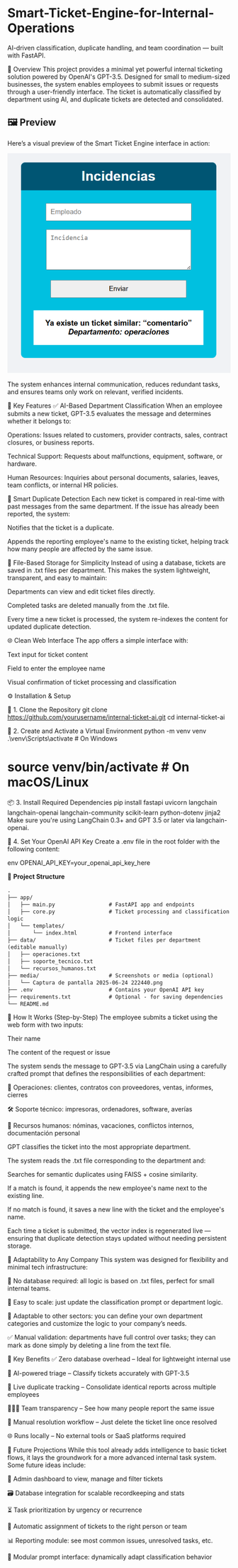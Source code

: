 # Smart-Ticket-Engine-for-Internal-Operations
AI-driven classification, duplicate handling, and team coordination — built with FastAPI.


🧠 Overview
This project provides a minimal yet powerful internal ticketing solution powered by OpenAI's GPT-3.5. Designed for small to medium-sized businesses, the system enables employees to submit issues or requests through a user-friendly interface. The ticket is automatically classified by department using AI, and duplicate tickets are detected and consolidated.



## 🖼️ Preview

Here’s a visual preview of the Smart Ticket Engine interface in action:

![Smart Ticket Interface](media/Captura%20de%20pantalla%202025-06-24%20222440.png)



The system enhances internal communication, reduces redundant tasks, and ensures teams only work on relevant, verified incidents.

🔧 Key Features
✅ AI-Based Department Classification
When an employee submits a new ticket, GPT-3.5 evaluates the message and determines whether it belongs to:

Operations: Issues related to customers, provider contracts, sales, contract closures, or business reports.

Technical Support: Requests about malfunctions, equipment, software, or hardware.

Human Resources: Inquiries about personal documents, salaries, leaves, team conflicts, or internal HR policies.

🧠 Smart Duplicate Detection
Each new ticket is compared in real-time with past messages from the same department. If the issue has already been reported, the system:

Notifies that the ticket is a duplicate.

Appends the reporting employee's name to the existing ticket, helping track how many people are affected by the same issue.

📝 File-Based Storage for Simplicity
Instead of using a database, tickets are saved in .txt files per department. This makes the system lightweight, transparent, and easy to maintain:

Departments can view and edit ticket files directly.

Completed tasks are deleted manually from the .txt file.

Every time a new ticket is processed, the system re-indexes the content for updated duplicate detection.

🌐 Clean Web Interface
The app offers a simple interface with:

Text input for ticket content

Field to enter the employee name

Visual confirmation of ticket processing and classification

⚙️ Installation & Setup

📁 1. Clone the Repository
git clone https://github.com/yourusername/internal-ticket-ai.git
cd internal-ticket-ai

🐍 2. Create and Activate a Virtual Environment
python -m venv venv
.\venv\Scripts\activate   # On Windows
# source venv/bin/activate  # On macOS/Linux

📦 3. Install Required Dependencies
pip install fastapi uvicorn langchain langchain-openai langchain-community scikit-learn python-dotenv jinja2
Make sure you're using LangChain 0.3+ and GPT 3.5 or later via langchain-openai.

🔑 4. Set Your OpenAI API Key
Create a .env file in the root folder with the following content:

env
OPENAI_API_KEY=your_openai_api_key_here


📁 **Project Structure**

```
.
├── app/
│   ├── main.py                 # FastAPI app and endpoints
│   ├── core.py                 # Ticket processing and classification logic
│   └── templates/
│       └── index.html          # Frontend interface
├── data/                       # Ticket files per department (editable manually)
│   ├── operaciones.txt
│   ├── soporte_tecnico.txt
│   └── recursos_humanos.txt
├── media/                      # Screenshots or media (optional)
│   └── Captura de pantalla 2025-06-24 222440.png
├── .env                        # Contains your OpenAI API key
├── requirements.txt            # Optional - for saving dependencies
└── README.md
```



🔄 How It Works (Step-by-Step)
The employee submits a ticket using the web form with two inputs:

Their name

The content of the request or issue

The system sends the message to GPT-3.5 via LangChain using a carefully crafted prompt that defines the responsibilities of each department:

🧾 Operaciones: clientes, contratos con proveedores, ventas, informes, cierres

🛠 Soporte técnico: impresoras, ordenadores, software, averías

👥 Recursos humanos: nóminas, vacaciones, conflictos internos, documentación personal

GPT classifies the ticket into the most appropriate department.

The system reads the .txt file corresponding to the department and:

Searches for semantic duplicates using FAISS + cosine similarity.

If a match is found, it appends the new employee's name next to the existing line.

If no match is found, it saves a new line with the ticket and the employee's name.

Each time a ticket is submitted, the vector index is regenerated live — ensuring that duplicate detection stays updated without needing persistent storage.

🏢 Adaptability to Any Company
This system was designed for flexibility and minimal tech infrastructure:

🔁 No database required: all logic is based on .txt files, perfect for small internal teams.

💼 Easy to scale: just update the classification prompt or department logic.

🧩 Adaptable to other sectors: you can define your own department categories and customize the logic to your company’s needs.

✅ Manual validation: departments have full control over tasks; they can mark as done simply by deleting a line from the text file.


🌟 Key Benefits
✅ Zero database overhead – Ideal for lightweight internal use

🧠 AI-powered triage – Classify tickets accurately with GPT-3.5

📌 Live duplicate tracking – Consolidate identical reports across multiple employees

🧑‍🤝‍🧑 Team transparency – See how many people report the same issue

🔧 Manual resolution workflow – Just delete the ticket line once resolved

🌐 Runs locally – No external tools or SaaS platforms required

🚀 Future Projections
While this tool already adds intelligence to basic ticket flows, it lays the groundwork for a more advanced internal task system. Some future ideas include:

🔄 Admin dashboard to view, manage and filter tickets

🗃️ Database integration for scalable recordkeeping and stats

⏳ Task prioritization by urgency or recurrence

👤 Automatic assignment of tickets to the right person or team

📊 Reporting module: see most common issues, unresolved tasks, etc.

🧩 Modular prompt interface: dynamically adapt classification behavior

